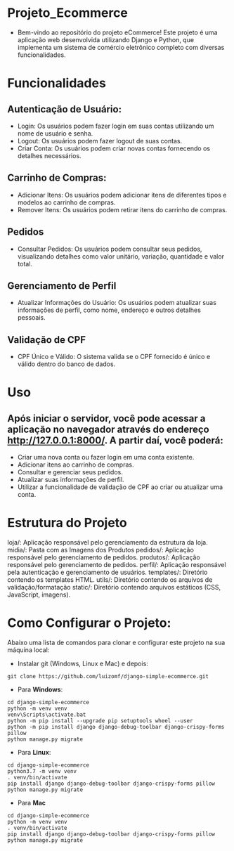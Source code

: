 # Projeto_Ecommerce

- Bem-vindo ao repositório do projeto eCommerce! Este projeto é uma aplicação web desenvolvida utilizando Django e Python, que implementa um sistema de comércio eletrônico completo com diversas funcionalidades.

# Funcionalidades
## Autenticação de Usuário:
- Login: Os usuários podem fazer login em suas contas utilizando um nome de usuário e senha.
- Logout: Os usuários podem fazer logout de suas contas.
- Criar Conta: Os usuários podem criar novas contas fornecendo os detalhes necessários.
  
## Carrinho de Compras:
- Adicionar Itens: Os usuários podem adicionar itens de diferentes tipos e modelos ao carrinho de compras.
- Remover Itens: Os usuários podem retirar itens do carrinho de compras.

## Pedidos
- Consultar Pedidos: Os usuários podem consultar seus pedidos, visualizando detalhes como valor unitário, variação, quantidade e valor total.
  
## Gerenciamento de Perfil
- Atualizar Informações do Usuário: Os usuários podem atualizar suas informações de perfil, como nome, endereço e outros detalhes pessoais.
  
## Validação de CPF
- CPF Único e Válido: O sistema valida se o CPF fornecido é único e válido dentro do banco de dados.

# Uso
## Após iniciar o servidor, você pode acessar a aplicação no navegador através do endereço http://127.0.0.1:8000/. A partir daí, você poderá:
- Criar uma nova conta ou fazer login em uma conta existente.
- Adicionar itens ao carrinho de compras.
- Consultar e gerenciar seus pedidos.
- Atualizar suas informações de perfil.
- Utilizar a funcionalidade de validação de CPF ao criar ou atualizar uma conta.

  
# Estrutura do Projeto
loja/: Aplicação responsável pelo gerenciamento da estrutura da loja.
midia/: Pasta com as Imagens dos Produtos
pedidos/: Aplicação responsável pelo gerenciamento de pedidos.
produtos/: Aplicação responsável pelo gerenciamento de pedidos.
perfil/: Aplicação responsável pela autenticação e gerenciamento de usuários.
templates/: Diretório contendo os templates HTML.
utils/: Diretório contendo os arquivos de validação/formatação
static/: Diretório contendo arquivos estáticos (CSS, JavaScript, imagens).

# Como Configurar o Projeto:
Abaixo uma lista de comandos para clonar e configurar este projeto na sua 
máquina local:

- Instalar git (Windows, Linux e Mac) e depois:

```
git clone https://github.com/luizomf/django-simple-ecommerce.git
```

- Para **Windows**:

```
cd django-simple-ecommerce
python -m venv venv
venv\Scripts\activate.bat
python -m pip install --upgrade pip setuptools wheel --user
python -m pip install django django-debug-toolbar django-crispy-forms pillow
python manage.py migrate
```

- Para **Linux**:

```
cd django-simple-ecommerce
python3.7 -m venv venv
. venv/bin/activate
pip install django django-debug-toolbar django-crispy-forms pillow
python manage.py migrate
```

- Para **Mac**

```
cd django-simple-ecommerce
python -m venv venv
. venv/bin/activate
pip install django django-debug-toolbar django-crispy-forms pillow
python manage.py migrate
```
